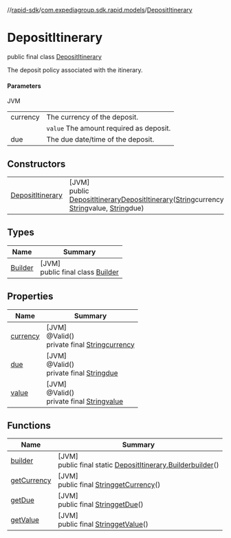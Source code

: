 //[rapid-sdk](../../../index.md)/[com.expediagroup.sdk.rapid.models](../index.md)/[DepositItinerary](index.md)

# DepositItinerary

public final class [DepositItinerary](index.md)

The deposit policy associated with the itinerary.

#### Parameters

JVM

| | |
|---|---|
| currency | The currency of the deposit. |
|  | `value` The amount required as deposit. |
| due | The due date/time of the deposit. |

## Constructors

| | |
|---|---|
| [DepositItinerary](-deposit-itinerary.md) | [JVM]<br>public [DepositItinerary](index.md)[DepositItinerary](-deposit-itinerary.md)([String](https://docs.oracle.com/javase/8/docs/api/java/lang/String.html)currency, [String](https://docs.oracle.com/javase/8/docs/api/java/lang/String.html)value, [String](https://docs.oracle.com/javase/8/docs/api/java/lang/String.html)due) |

## Types

| Name | Summary |
|---|---|
| [Builder](-builder/index.md) | [JVM]<br>public final class [Builder](-builder/index.md) |

## Properties

| Name | Summary |
|---|---|
| [currency](index.md#784170195%2FProperties%2F700308213) | [JVM]<br>@Valid()<br>private final [String](https://docs.oracle.com/javase/8/docs/api/java/lang/String.html)[currency](index.md#784170195%2FProperties%2F700308213) |
| [due](index.md#-1703080990%2FProperties%2F700308213) | [JVM]<br>@Valid()<br>private final [String](https://docs.oracle.com/javase/8/docs/api/java/lang/String.html)[due](index.md#-1703080990%2FProperties%2F700308213) |
| [value](index.md#1529574597%2FProperties%2F700308213) | [JVM]<br>@Valid()<br>private final [String](https://docs.oracle.com/javase/8/docs/api/java/lang/String.html)[value](index.md#1529574597%2FProperties%2F700308213) |

## Functions

| Name | Summary |
|---|---|
| [builder](builder.md) | [JVM]<br>public final static [DepositItinerary.Builder](-builder/index.md)[builder](builder.md)() |
| [getCurrency](get-currency.md) | [JVM]<br>public final [String](https://docs.oracle.com/javase/8/docs/api/java/lang/String.html)[getCurrency](get-currency.md)() |
| [getDue](get-due.md) | [JVM]<br>public final [String](https://docs.oracle.com/javase/8/docs/api/java/lang/String.html)[getDue](get-due.md)() |
| [getValue](get-value.md) | [JVM]<br>public final [String](https://docs.oracle.com/javase/8/docs/api/java/lang/String.html)[getValue](get-value.md)() |
